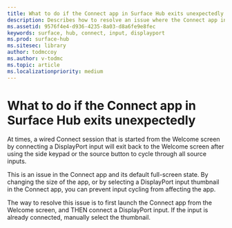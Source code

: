```yaml
---
title: What to do if the Connect app in Surface Hub exits unexpectedly
description: Describes how to resolve an issue where the Connect app in Surface Hub exits to the Welcome screen after cycling through inputs.
ms.assetid: 9576f4e4-d936-4235-8a03-d8a6fe9e8fec
keywords: surface, hub, connect, input, displayport
ms.prod: surface-hub
ms.sitesec: library
author: todmccoy
ms.author: v-todmc
ms.topic: article
ms.localizationpriority: medium
---
```


# What to do if the Connect app in Surface Hub exits unexpectedly

At times, a wired Connect session that is started from the Welcome screen by connecting a DisplayPort input will exit back to the Welcome screen after using the side keypad or the source button to cycle through all source inputs.

This is an issue in the Connect app and its default full-screen state. By changing the size of the app, or by selecting a DisplayPort input thumbnail in the Connect app, you can prevent input cycling from affecting the app.

The way to resolve this issue is to first launch the Connect app from the Welcome screen, and THEN connect a DisplayPort input. If the input is already connected, manually select the thumbnail.